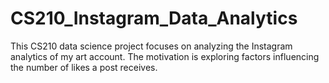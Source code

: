# CS210_Instagram_Data_Analytics

This CS210 data science project focuses on analyzing the Instagram analytics of my art account. The motivation is exploring factors influencing the number of likes a post receives.
